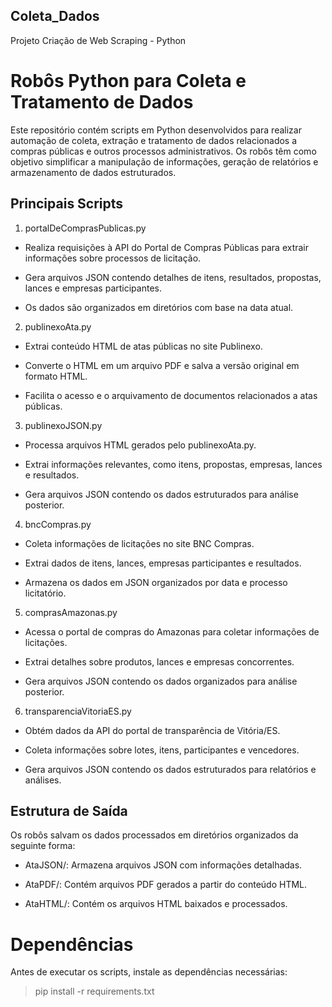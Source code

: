 ## Coleta_Dados
Projeto Criação de Web Scraping - Python

# Robôs Python para Coleta e Tratamento de Dados

Este repositório contém scripts em Python desenvolvidos para realizar automação de coleta, extração e tratamento de dados relacionados a compras públicas e outros processos administrativos. Os robôs têm como objetivo simplificar a manipulação de informações, geração de relatórios e armazenamento de dados estruturados.

## Principais Scripts


1. portalDeComprasPublicas.py

- Realiza requisições à API do Portal de Compras Públicas para extrair informações sobre processos de licitação.

- Gera arquivos JSON contendo detalhes de itens, resultados, propostas, lances e empresas participantes.

- Os dados são organizados em diretórios com base na data atual.
  

2. publinexoAta.py

- Extrai conteúdo HTML de atas públicas no site Publinexo.

- Converte o HTML em um arquivo PDF e salva a versão original em formato HTML.

- Facilita o acesso e o arquivamento de documentos relacionados a atas públicas.
  

3. publinexoJSON.py

- Processa arquivos HTML gerados pelo publinexoAta.py.

- Extrai informações relevantes, como itens, propostas, empresas, lances e resultados.

- Gera arquivos JSON contendo os dados estruturados para análise posterior.
  

4. bncCompras.py

- Coleta informações de licitações no site BNC Compras.

- Extrai dados de itens, lances, empresas participantes e resultados.

- Armazena os dados em JSON organizados por data e processo licitatório.
  

5. comprasAmazonas.py

- Acessa o portal de compras do Amazonas para coletar informações de licitações.

- Extrai detalhes sobre produtos, lances e empresas concorrentes.

- Gera arquivos JSON contendo os dados organizados para análise posterior.
  

6. transparenciaVitoriaES.py

- Obtém dados da API do portal de transparência de Vitória/ES.

- Coleta informações sobre lotes, itens, participantes e vencedores.

- Gera arquivos JSON contendo os dados estruturados para relatórios e análises.
  

## Estrutura de Saída

Os robôs salvam os dados processados em diretórios organizados da seguinte forma:

- AtaJSON/: Armazena arquivos JSON com informações detalhadas.

- AtaPDF/: Contém arquivos PDF gerados a partir do conteúdo HTML.

- AtaHTML/: Contém os arquivos HTML baixados e processados.
  

# Dependências

Antes de executar os scripts, instale as dependências necessárias:

> pip install -r requirements.txt


